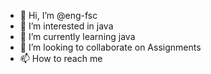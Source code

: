 - 👋 Hi, I’m @eng-fsc
- 👀 I’m interested in java
- 🌱 I’m currently learning java
- 💞️ I’m looking to collaborate on Assignments
- 📫 How to reach me 

<!---
eng-fsc/eng-fsc is a ✨ special ✨ repository because its `README.md` (this file) appears on your GitHub profile.
You can click the Preview link to take a look at your changes.
--->
